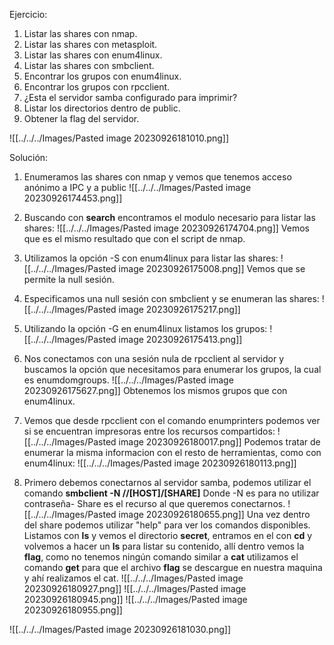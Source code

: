 Ejercicio:
1. Listar las shares con nmap.
2. Listar las shares con metasploit.
3. Listar las shares con enum4linux.
4. Listar las shares con smbclient.
5. Encontrar los grupos con enum4linux.
6. Encontrar los grupos con rpcclient.
7. ¿Esta el servidor samba configurado para imprimir?
8. Listar los directorios dentro de public.
9. Obtener la flag del servidor.

![[../../../Images/Pasted image 20230926181010.png]]


Solución:

1. Enumeramos las shares con nmap y vemos que tenemos acceso anónimo a IPC y a public
![[../../../Images/Pasted image 20230926174453.png]]

2. Buscando con **search** encontramos el modulo necesario para listar las shares:
![[../../../Images/Pasted image 20230926174704.png]]
Vemos que es el mismo resultado que con el script de nmap.

3.  Utilizamos la opción -S con enum4linux para listar las shares:
![[../../../Images/Pasted image 20230926175008.png]]
Vemos que se permite la null sesión.

4. Especificamos una null sesión con smbclient y se enumeran las shares:
![[../../../Images/Pasted image 20230926175217.png]]

5. Utilizando la opción -G en enum4linux listamos los grupos:
![[../../../Images/Pasted image 20230926175413.png]]

6. Nos conectamos con una sesión nula de rpcclient al servidor y buscamos la opción que necesitamos para enumerar los grupos, la cual es enumdomgroups.
![[../../../Images/Pasted image 20230926175627.png]]
Obtenemos los mismos grupos que con enum4linux.

7. Vemos que desde rpcclient con el comando enumprinters podemos ver si se encuentran impresoras entre los recursos compartidos:
![[../../../Images/Pasted image 20230926180017.png]]
Podemos tratar de enumerar la misma informacion con el resto de herramientas, como con enum4linux:
![[../../../Images/Pasted image 20230926180113.png]]

8. Primero debemos conectarnos al servidor samba, podemos utilizar el comando **smbclient -N //[HOST]/[SHARE]**
Donde -N es para no utilizar contraseña-
Share es el recurso al que queremos conectarnos.
![[../../../Images/Pasted image 20230926180655.png]]
Una vez dentro del share podemos utilizar "help" para ver los comandos disponibles.
Listamos con **ls** y vemos el directorio **secret**, entramos en el con **cd** y volvemos a hacer un **ls** para listar su contenido, allí dentro vemos la **flag**, como no tenemos ningún comando similar a **cat** utilizamos el comando **get** para que el archivo **flag** se descargue en nuestra maquina y ahí realizamos el cat.
![[../../../Images/Pasted image 20230926180927.png]]
![[../../../Images/Pasted image 20230926180945.png]]
![[../../../Images/Pasted image 20230926180955.png]]

![[../../../Images/Pasted image 20230926181030.png]]
